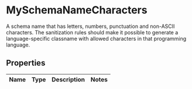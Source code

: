 

# MySchemaNameCharacters

A schema name that has letters, numbers, punctuation and non-ASCII characters. The sanitization rules should make it possible to generate a language-specific classname with allowed characters in that programming language.
## Properties

Name | Type | Description | Notes
------------ | ------------- | ------------- | -------------



